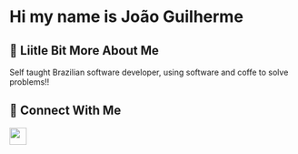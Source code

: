 # Hi my name is João Guilherme

## 💫 Liitle Bit More About Me

Self taught Brazilian software developer, using software and coffe to solve problems!!

## 👥 Connect With Me
<p>
<a href="https://linkedin.com/in/jgfalleiros"><img src="https://img.shields.io/badge/linkedin-%230077B5.svg?style=for-the-badge&logo=linkedin&logoColor=white" style="margin-bottom: 4px;" height="30px" target="_blank"></a>
</p>
